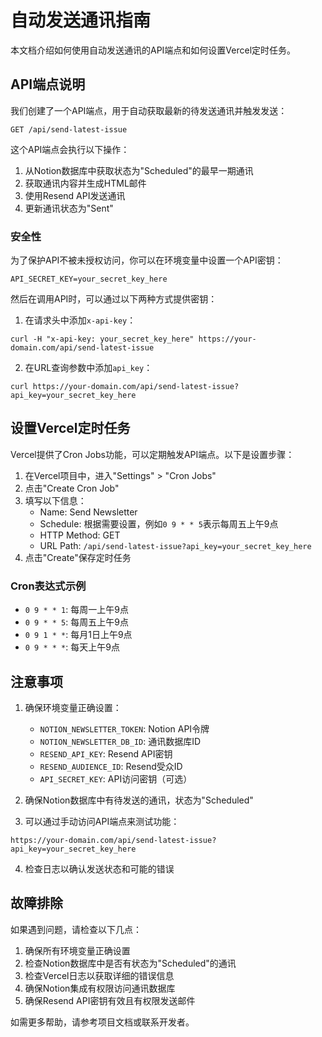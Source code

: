 # 自动发送通讯指南

本文档介绍如何使用自动发送通讯的API端点和如何设置Vercel定时任务。

## API端点说明

我们创建了一个API端点，用于自动获取最新的待发送通讯并触发发送：

```
GET /api/send-latest-issue
```

这个API端点会执行以下操作：

1. 从Notion数据库中获取状态为"Scheduled"的最早一期通讯
2. 获取通讯内容并生成HTML邮件
3. 使用Resend API发送通讯
4. 更新通讯状态为"Sent"

### 安全性

为了保护API不被未授权访问，你可以在环境变量中设置一个API密钥：

```
API_SECRET_KEY=your_secret_key_here
```

然后在调用API时，可以通过以下两种方式提供密钥：

1. 在请求头中添加`x-api-key`：
```
curl -H "x-api-key: your_secret_key_here" https://your-domain.com/api/send-latest-issue
```

2. 在URL查询参数中添加`api_key`：
```
curl https://your-domain.com/api/send-latest-issue?api_key=your_secret_key_here
```

## 设置Vercel定时任务

Vercel提供了Cron Jobs功能，可以定期触发API端点。以下是设置步骤：

1. 在Vercel项目中，进入"Settings" > "Cron Jobs"
2. 点击"Create Cron Job"
3. 填写以下信息：
   - Name: Send Newsletter
   - Schedule: 根据需要设置，例如`0 9 * * 5`表示每周五上午9点
   - HTTP Method: GET
   - URL Path: `/api/send-latest-issue?api_key=your_secret_key_here`
4. 点击"Create"保存定时任务

### Cron表达式示例

- `0 9 * * 1`: 每周一上午9点
- `0 9 * * 5`: 每周五上午9点
- `0 9 1 * *`: 每月1日上午9点
- `0 9 * * *`: 每天上午9点

## 注意事项

1. 确保环境变量正确设置：
   - `NOTION_NEWSLETTER_TOKEN`: Notion API令牌
   - `NOTION_NEWSLETTER_DB_ID`: 通讯数据库ID
   - `RESEND_API_KEY`: Resend API密钥
   - `RESEND_AUDIENCE_ID`: Resend受众ID
   - `API_SECRET_KEY`: API访问密钥（可选）

2. 确保Notion数据库中有待发送的通讯，状态为"Scheduled"

3. 可以通过手动访问API端点来测试功能：
```
https://your-domain.com/api/send-latest-issue?api_key=your_secret_key_here
```

4. 检查日志以确认发送状态和可能的错误

## 故障排除

如果遇到问题，请检查以下几点：

1. 确保所有环境变量正确设置
2. 检查Notion数据库中是否有状态为"Scheduled"的通讯
3. 检查Vercel日志以获取详细的错误信息
4. 确保Notion集成有权限访问通讯数据库
5. 确保Resend API密钥有效且有权限发送邮件

如需更多帮助，请参考项目文档或联系开发者。 